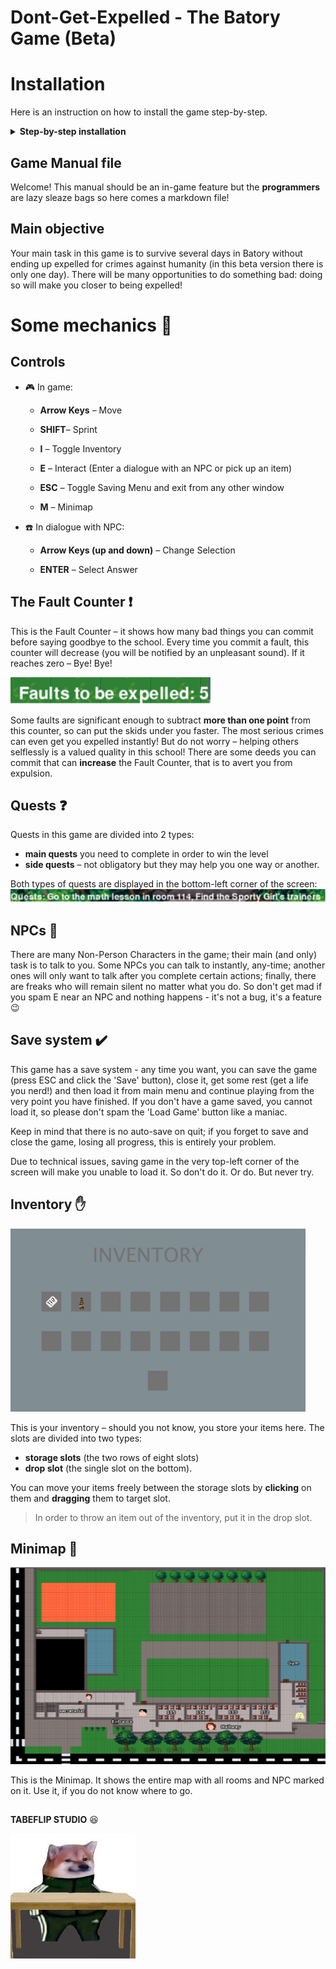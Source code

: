 # Dont-Get-Expelled - The Batory Game (Beta)

# Installation

Here is an instruction on how
to install the game step-by-step.

<details>
<summary><b>Step-by-step installation</b></summary>

## Install the game

When downloading materials to your laptop, it is easiest to download the entire repository.
To do this, go to the GitHub page for the game, click on the green Code button, then download the repository as a ZIP file.

![github installation](https://raw.githubusercontent.com/TableFlipStudio/Dont-Get-Expelled/main/gamefiles/images/manual_images/install_repo.png)

### Unzip the game

Use your favorite unzip tool to unzip the game files onto your computer.

### Install Python (if not already installed)

Go to Python's website (<https://www.python.org>), then **Downloads** section and
click the *Download* button. Save the installation file and open it. Follow instructions
of the Python installer. **Make sure that the *add Python to Path* box is checked, otherwise you will have to do several more things you don't want to do** (Forgot to do it anyway? See the Q&A section for instructions on how to fix it).
![python and path](https://raw.githubusercontent.com/TabeFlipStudio/Dont-Get-Expelled/main/gamefiles/images/manual_images/python_install.png)

### Install Python libraries

*Don't Get Expelled!* needs several important files to run properly. In order to install them:

1. Go to *Start*, find the search box and type *cmd*, then press Enter.
2. You should see something like this
![commandline](https://raw.githubusercontent.com/TabeFlipStudio/Dont-Get-Expelled/main/gamefiles/images/manual_images/cmd.png)
3. Type the following lines:

- `python -m pip install --user pygame` and press Enter.
- `python -m pip install --user pytmx` and press Enter again.

Make sure to type in exactly these, without any typos. After pressing Enter both times, you should see something like this:

![instaling libraries](https://raw.githubusercontent.com/TabeFlipStudio/Dont-Get-Expelled/main/gamefiles/images/manual_images/libs.png)

4. Close the black window

## To run the game you need to double click on the 'dontgetexpelled.py' file  in ../%GAMEDIRECTORY%/gamefiles/dontgetexpelled.py


## :question: Q&A


- <details><summary>You don't have the latest version of the game:</summary>

    If you are having trouble running the game, or see an error message saying that the game is out of date (look up), you can try to update the game by repeating the process form the installation tab.
  </details>

- <details><summary>You've forgotten to add Python to PATH:</summary>

    1. Go to *Start*, find the search box, type *python*
    2. You should see something like this:
    ![finding python](https://raw.githubusercontent.com/TabeFlipStudio/Dont-Get-Expelled/main/gamefiles/images/manual_images/finding_python.png)
    3. Find *Python 3.9 (64-bit)* (the numbers are not important at all - it
    might be 3.10 (32-bit) or whatever else, depending on the version of Python
    on your computer) and **right-click** it
    4. Click *Otwórz lokalizację pliku*
    5. You should see something like this:
    ![Python lnk dir](https://raw.githubusercontent.com/TabeFlipStudio/Dont-Get-Expelled/main/gamefiles/images/manual_images/python_env.png)
    (if instead you see something like in point 7., skip point 6.)
    6. Repeat steps 3. and 4.
    7. You should see something like this:
    ![Python environment](https://raw.githubusercontent.com/TabeFlipStudio/Dont-Get-Expelled/main/gamefiles/images/manual_images/python_env2.png)
    8. Copy the path above (highlighted on blue)
    9. Go again to *Start*, find the search box and type *zmienne środowiskowe* (english: *environmental variables*)
    10. You should see this:
    ![Advanced system settings](https://raw.githubusercontent.com/TabeFlipStudio/Dont-Get-Expelled/main/gamefiles/images/manual_images/adv_sys_set.png)
    11. Click *Zmienne środowiskowe...*
    12. You should see something like this:
    ![env vars](https://raw.githubusercontent.com/TabeFlipStudio/Dont-Get-Expelled/main/gamefiles/images/manual_images/envars.png)
    :exclamation: **WARNING: Be careful not to delete anything here, or you might damage your operating system!** :exclamation:
    13. In the top box, find *Path* (highlighted on blue) and **double-click** it
    14. See something like this:
    ![PATH](https://raw.githubusercontent.com/TabeFlipStudio/Dont-Get-Expelled/main/gamefiles/images/manual_images/PATH.png)
    15. Click *Nowy*
    16. Paste the path from point 8.
    17. Click *OK*
    18. Click *OK* again
    19. ...and yet again (you should have got rid of all tabs opened from point 9 and on)
    20. You have successfully added Python to PATH. Phew, that was easy!
  </details>
  </details>

## Game Manual file

Welcome! This manual should be an in-game feature but the **programmers** are lazy sleaze bags so here comes a markdown file!

## Main objective

Your main task in this game is to survive several days in Batory without ending up expelled for crimes against humanity (in this beta version there is only one day). There will be many opportunities to do something bad: doing so will make you closer to being expelled!

# Some mechanics :wrench:

## Controls

- :video_game: In game:
  - **Arrow Keys** – Move

  - **SHIFT**– Sprint

  - **I** – Toggle Inventory

  - **E** – Interact (Enter a dialogue with an NPC or pick up an item)

  - **ESC** – Toggle Saving Menu and exit from any other window

  - **M** – Minimap

- :phone:  In dialogue with NPC:
  - **Arrow Keys (up and down)** – Change Selection

  - **ENTER** – Select Answer

## The Fault Counter :exclamation:

This is the Fault Counter – it shows how many bad things you can commit before saying goodbye to the school. Every time you commit a fault, this counter will decrease (you will be notified by an unpleasant sound). If it reaches zero – Bye! Bye!

![the corner img](https://raw.githubusercontent.com/TabeFlipStudio/Dont-Get-Expelled/main/gamefiles/images/manual_images/faults.png)

Some faults are significant enough to subtract **more than one point** from this counter, so can put the skids under you faster. The most serious crimes can even get you expelled instantly! But do not worry – helping others selflessly is a valued quality in this school! There are some deeds you can commit that can **increase** the Fault Counter, that is to avert you from expulsion.

## Quests  :question:

Quests in this game are divided into 2 types:

- **main quests** you need to complete in order to win the level
- **side quests** – not obligatory but they may help you one way or another.

Both types of quests are displayed in the bottom-left corner of the screen:
![Quests](https://raw.githubusercontent.com/TabeFlipStudio/Dont-Get-Expelled/main/gamefiles/images/manual_images/quests.png)

## NPCs :bust_in_silhouette:

There are many Non-Person Characters in the game; their main (and only) task is
to talk to you. Some NPCs you can talk to instantly, any-time; another ones will only
want to talk after you complete certain actions; finally, there are freaks who will remain silent no matter what you do.
So don't get mad if you spam E near an NPC and nothing happens - it's not a bug, it's a feature :wink:

## Save system :heavy_check_mark:

This game has a save system - any time you want, you can save the game (press ESC and click the 'Save' button), close it,
get some rest (get a life you nerd!) and then load it from main menu and continue
playing from the very point you have finished. If you don't have a game saved,
you cannot load it, so please don't spam the 'Load Game' button like a maniac.

Keep in mind that there is no auto-save on quit; if you forget to save and close the game, losing all progress,
this is entirely your problem.

Due to technical issues, saving game in the very top-left corner of the screen
will make you unable to load it. So don't do it. Or do. But never try.

## Inventory  :hand:

![inventory](https://raw.githubusercontent.com/TabeFlipStudio/Dont-Get-Expelled/main/gamefiles/images/manual_images/inventory.png)

This is your inventory – should you not know, you store your items here.
The slots are divided into two types:

- **storage slots** (the two rows of eight slots)
- **drop slot** (the single slot on the bottom).

You can move your items freely between the storage slots by **clicking** on them and **dragging** them to target slot.
> In order to throw an item out of the inventory, put it in the drop slot.

## Minimap  :round_pushpin:

![minimap](https://raw.githubusercontent.com/TabeFlipStudio/Dont-Get-Expelled/main/gamefiles/images/manual_images/minimap.png)

This is the Minimap. It shows the entire map with all rooms and NPC marked on it. Use it, if you do not know where to go.

##

[^1]:
 **TABEFLIP STUDIO** :laughing:

![studio](https://raw.githubusercontent.com/TabeFlipStudio/Dont-Get-Expelled/main/gamefiles/images/logo.jpeg)
